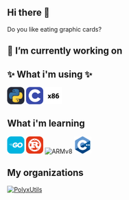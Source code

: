 ## Hi there 👋

Do you like eating graphic cards?

## 🔭 I’m currently working on

## ✨ What i'm using ✨
<div>
  <a href="https://www.python.org/"> 
    <img src="/icons/python.svg" width=40 title="py"><a/>
  <a href="https://www.gnu.org/software/gnu-c-manual/gnu-c-manual.html">
    <img src="/icons/c.svg" width=40 title="c"></a>
  <img src="/icons/x86.svg" width=40 title="x86">
</div>

## What i'm learning
<div>
  <img src="/icons/go.svg" width=40 title="go">
  <img src="/icons/rust.svg" width=40 title="rs">
  <img src="/icons/armv8.svg" witdh=40 title="ARMv8">
  <img src="/icons/cpp.svg" width=40 title="cpp">
</div>

## My organizations 
<div>
  <a href="https://github.com/PolyxUtils">
    <img src="https://avatars.githubusercontent.com/u/188699707?s=200&v=4" width=40 title="PolyxUtils"><a/>
</div>

<!-- <img src="https://github-readme-stats.vercel.app/api/top-langs/?username=bugxit&langs_count=8&theme=dark"> -->

<!--
**Bugxit/Bugxit** is a  _special_ ✨ repository because its `README.md` (this file) appears on your GitHub profile.

Here are some ideas to get you started:

-  ...
- 🌱 I’m currently learning ...
- 👯 I’m looking to collaborate on ...
- 🤔 I’m looking for help with ...
- 💬 Ask me about ...
- 📫 How to reach me: ...
- 😄 Pronouns: ...
- ⚡ Fun fact: ...
-->
